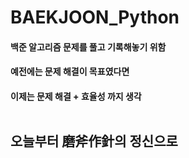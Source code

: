 # BAEKJOON_Python<br>
#### 백준 알고리즘 문제를 풀고 기록해놓기 위함
#### 예전에는 문제 해결이 목표였다면
#### 이제는 문제 해결 + 효율성 까지 생각<br><br>
## **오늘부터 磨斧作針의 정신으로**
